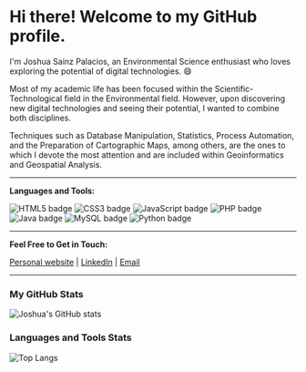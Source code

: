 # Hi there! Welcome to my GitHub profile. 

I'm Joshua Sainz Palacios, an Environmental Science enthusiast who loves exploring the potential of digital technologies. 😄

Most of my academic life has been focused within the Scientific-Technological field in the Environmental field. However, upon discovering new digital technologies and seeing their potential, I wanted to combine both disciplines.

Techniques such as Database Manipulation, Statistics, Process Automation, and the Preparation of Cartographic Maps, among others, are the ones to which I devote the most attention and are included within Geoinformatics and Geospatial Analysis.

---

**Languages and Tools:**

![HTML5 badge](https://img.shields.io/badge/HTML-5-orange) ![CSS3 badge](https://img.shields.io/badge/CSS-3-blue) ![JavaScript badge](https://img.shields.io/badge/JavaScript-ES6-yellow) ![PHP badge](https://img.shields.io/badge/PHP-8-purple) ![Java badge](https://img.shields.io/badge/Java-17-red) ![MySQL badge](https://img.shields.io/badge/SQL-MySQL-lightgrey) ![Python badge](https://img.shields.io/badge/Python-3.10-blue)

---

**Feel Free to Get in Touch:**

[Personal website](https://www.joshuasainzweb.com) | [LinkedIn](https://www.linkedin.com/in/joshua-sainz-palacios-791688186/) | [Email](mailto:joshuasainz95@gmail.com)

---

### My GitHub Stats

![Joshua's GitHub stats](https://github-readme-stats.vercel.app/api?username=joshuasp95&show_icons=true&theme=radical)

### Languages and Tools Stats

![Top Langs](https://github-readme-stats.vercel.app/api/top-langs/?username=joshuasp95&layout=compact)

